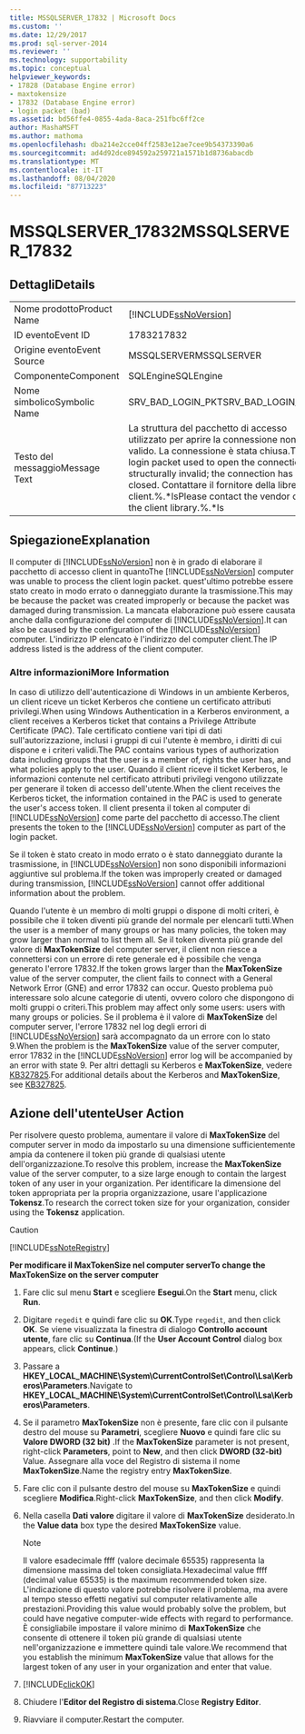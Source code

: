 ```yaml
---
title: MSSQLSERVER_17832 | Microsoft Docs
ms.custom: ''
ms.date: 12/29/2017
ms.prod: sql-server-2014
ms.reviewer: ''
ms.technology: supportability
ms.topic: conceptual
helpviewer_keywords:
- 17828 (Database Engine error)
- maxtokensize
- 17832 (Database Engine error)
- login packet (bad)
ms.assetid: bd56ffe4-0855-4ada-8aca-251fbc6ff2ce
author: MashaMSFT
ms.author: mathoma
ms.openlocfilehash: dba214e2cce04ff2583e12ae7cee9b54373390a6
ms.sourcegitcommit: ad4d92dce894592a259721a1571b1d8736abacdb
ms.translationtype: MT
ms.contentlocale: it-IT
ms.lasthandoff: 08/04/2020
ms.locfileid: "87713223"
---
```

# <a name="mssqlserver_17832"></a><span data-ttu-id="5b535-102">MSSQLSERVER_17832</span><span class="sxs-lookup"><span data-stu-id="5b535-102">MSSQLSERVER_17832</span></span>
    
## <a name="details"></a><span data-ttu-id="5b535-103">Dettagli</span><span class="sxs-lookup"><span data-stu-id="5b535-103">Details</span></span>  
  
|||  
|-|-|  
|<span data-ttu-id="5b535-104">Nome prodotto</span><span class="sxs-lookup"><span data-stu-id="5b535-104">Product Name</span></span>|[!INCLUDE[ssNoVersion](../../includes/ssnoversion-md.md)]|  
|<span data-ttu-id="5b535-105">ID evento</span><span class="sxs-lookup"><span data-stu-id="5b535-105">Event ID</span></span>|<span data-ttu-id="5b535-106">17832</span><span class="sxs-lookup"><span data-stu-id="5b535-106">17832</span></span>|  
|<span data-ttu-id="5b535-107">Origine evento</span><span class="sxs-lookup"><span data-stu-id="5b535-107">Event Source</span></span>|<span data-ttu-id="5b535-108">MSSQLSERVER</span><span class="sxs-lookup"><span data-stu-id="5b535-108">MSSQLSERVER</span></span>|  
|<span data-ttu-id="5b535-109">Componente</span><span class="sxs-lookup"><span data-stu-id="5b535-109">Component</span></span>|<span data-ttu-id="5b535-110">SQLEngine</span><span class="sxs-lookup"><span data-stu-id="5b535-110">SQLEngine</span></span>|  
|<span data-ttu-id="5b535-111">Nome simbolico</span><span class="sxs-lookup"><span data-stu-id="5b535-111">Symbolic Name</span></span>|<span data-ttu-id="5b535-112">SRV_BAD_LOGIN_PKT</span><span class="sxs-lookup"><span data-stu-id="5b535-112">SRV_BAD_LOGIN_PKT</span></span>|  
|<span data-ttu-id="5b535-113">Testo del messaggio</span><span class="sxs-lookup"><span data-stu-id="5b535-113">Message Text</span></span>|<span data-ttu-id="5b535-114">La struttura del pacchetto di accesso utilizzato per aprire la connessione non è valido. La connessione è stata chiusa.</span><span class="sxs-lookup"><span data-stu-id="5b535-114">The login packet used to open the connection is structurally invalid; the connection has been closed.</span></span> <span data-ttu-id="5b535-115">Contattare il fornitore della libreria client.%.\*ls</span><span class="sxs-lookup"><span data-stu-id="5b535-115">Please contact the vendor of the client library.%.\*ls</span></span>|  
  
## <a name="explanation"></a><span data-ttu-id="5b535-116">Spiegazione</span><span class="sxs-lookup"><span data-stu-id="5b535-116">Explanation</span></span>  
 <span data-ttu-id="5b535-117">Il computer di [!INCLUDE[ssNoVersion](../../includes/ssnoversion-md.md)] non è in grado di elaborare il pacchetto di accesso client in quanto</span><span class="sxs-lookup"><span data-stu-id="5b535-117">The [!INCLUDE[ssNoVersion](../../includes/ssnoversion-md.md)] computer was unable to process the client login packet.</span></span> <span data-ttu-id="5b535-118">quest'ultimo potrebbe essere stato creato in modo errato o danneggiato durante la trasmissione.</span><span class="sxs-lookup"><span data-stu-id="5b535-118">This may be because the packet was created improperly or because the packet was damaged during transmission.</span></span> <span data-ttu-id="5b535-119">La mancata elaborazione può essere causata anche dalla configurazione del computer di [!INCLUDE[ssNoVersion](../../includes/ssnoversion-md.md)].</span><span class="sxs-lookup"><span data-stu-id="5b535-119">It can also be caused by the configuration of the [!INCLUDE[ssNoVersion](../../includes/ssnoversion-md.md)] computer.</span></span> <span data-ttu-id="5b535-120">L'indirizzo IP elencato è l'indirizzo del computer client.</span><span class="sxs-lookup"><span data-stu-id="5b535-120">The IP address listed is the address of the client computer.</span></span>  
  
### <a name="more-information"></a><span data-ttu-id="5b535-121">Altre informazioni</span><span class="sxs-lookup"><span data-stu-id="5b535-121">More Information</span></span>  
 <span data-ttu-id="5b535-122">In caso di utilizzo dell'autenticazione di Windows in un ambiente Kerberos, un client riceve un ticket Kerberos che contiene un certificato attributi privilegi.</span><span class="sxs-lookup"><span data-stu-id="5b535-122">When using Windows Authentication in a Kerberos environment, a client receives a Kerberos ticket that contains a Privilege Attribute Certificate (PAC).</span></span> <span data-ttu-id="5b535-123">Tale certificato contiene vari tipi di dati sull'autorizzazione, inclusi i gruppi di cui l'utente è membro, i diritti di cui dispone e i criteri validi.</span><span class="sxs-lookup"><span data-stu-id="5b535-123">The PAC contains various types of authorization data including groups that the user is a member of, rights the user has, and what policies apply to the user.</span></span> <span data-ttu-id="5b535-124">Quando il client riceve il ticket Kerberos, le informazioni contenute nel certificato attributi privilegi vengono utilizzate per generare il token di accesso dell'utente.</span><span class="sxs-lookup"><span data-stu-id="5b535-124">When the client receives the Kerberos ticket, the information contained in the PAC is used to generate the user's access token.</span></span> <span data-ttu-id="5b535-125">Il client presenta il token al computer di [!INCLUDE[ssNoVersion](../../includes/ssnoversion-md.md)] come parte del pacchetto di accesso.</span><span class="sxs-lookup"><span data-stu-id="5b535-125">The client presents the token to the [!INCLUDE[ssNoVersion](../../includes/ssnoversion-md.md)] computer as part of the login packet.</span></span>  
  
 <span data-ttu-id="5b535-126">Se il token è stato creato in modo errato o è stato danneggiato durante la trasmissione, in [!INCLUDE[ssNoVersion](../../includes/ssnoversion-md.md)] non sono disponibili informazioni aggiuntive sul problema.</span><span class="sxs-lookup"><span data-stu-id="5b535-126">If the token was improperly created or damaged during transmission, [!INCLUDE[ssNoVersion](../../includes/ssnoversion-md.md)] cannot offer additional information about the problem.</span></span>  
  
 <span data-ttu-id="5b535-127">Quando l'utente è un membro di molti gruppi o dispone di molti criteri, è possibile che il token diventi più grande del normale per elencarli tutti.</span><span class="sxs-lookup"><span data-stu-id="5b535-127">When the user is a member of many groups or has many policies, the token may grow larger than normal to list them all.</span></span> <span data-ttu-id="5b535-128">Se il token diventa più grande del valore di **MaxTokenSize** del computer server, il client non riesce a connettersi con un errore di rete generale ed è possibile che venga generato l'errore 17832.</span><span class="sxs-lookup"><span data-stu-id="5b535-128">If the token grows larger than the **MaxTokenSize** value of the server computer, the client fails to connect with a General Network Error (GNE) and error 17832 can occur.</span></span> <span data-ttu-id="5b535-129">Questo problema può interessare solo alcune categorie di utenti, ovvero coloro che dispongono di molti gruppi o criteri.</span><span class="sxs-lookup"><span data-stu-id="5b535-129">This problem may affect only some users: users with many groups or policies.</span></span> <span data-ttu-id="5b535-130">Se il problema è il valore di **MaxTokenSize** del computer server, l'errore 17832 nel log degli errori di [!INCLUDE[ssNoVersion](../../includes/ssnoversion-md.md)] sarà accompagnato da un errore con lo stato 9.</span><span class="sxs-lookup"><span data-stu-id="5b535-130">When the problem is the **MaxTokenSize** value of the server computer, error 17832 in the [!INCLUDE[ssNoVersion](../../includes/ssnoversion-md.md)] error log will be accompanied by an error with state 9.</span></span> <span data-ttu-id="5b535-131">Per altri dettagli su Kerberos e **MaxTokenSize**, vedere [KB327825](https://support.microsoft.com/kb/327825).</span><span class="sxs-lookup"><span data-stu-id="5b535-131">For additional details about the Kerberos and **MaxTokenSize**, see [KB327825](https://support.microsoft.com/kb/327825).</span></span>  
  
## <a name="user-action"></a><span data-ttu-id="5b535-132">Azione dell'utente</span><span class="sxs-lookup"><span data-stu-id="5b535-132">User Action</span></span>  
 <span data-ttu-id="5b535-133">Per risolvere questo problema, aumentare il valore di **MaxTokenSize** del computer server in modo da impostarlo su una dimensione sufficientemente ampia da contenere il token più grande di qualsiasi utente dell'organizzazione.</span><span class="sxs-lookup"><span data-stu-id="5b535-133">To resolve this problem, increase the **MaxTokenSize** value of the server computer, to a size large enough to contain the largest token of any user in your organization.</span></span> <span data-ttu-id="5b535-134">Per identificare la dimensione del token appropriata per la propria organizzazione, usare l'applicazione **Tokensz**.</span><span class="sxs-lookup"><span data-stu-id="5b535-134">To research the correct token size for your organization, consider using the **Tokensz** application.</span></span>   
  
> [!CAUTION]  
>  [!INCLUDE[ssNoteRegistry](../../includes/ssnoteregistry-md.md)]  
  
 <span data-ttu-id="5b535-135">**Per modificare il MaxTokenSize nel computer server**</span><span class="sxs-lookup"><span data-stu-id="5b535-135">**To change the MaxTokenSize  on the server computer**</span></span>  
  
1.  <span data-ttu-id="5b535-136">Fare clic sul menu **Start** e scegliere **Esegui**.</span><span class="sxs-lookup"><span data-stu-id="5b535-136">On the **Start** menu, click **Run**.</span></span>  
  
2.  <span data-ttu-id="5b535-137">Digitare `regedit` e quindi fare clic su **OK**.</span><span class="sxs-lookup"><span data-stu-id="5b535-137">Type `regedit`, and then click **OK**.</span></span> <span data-ttu-id="5b535-138">Se viene visualizzata la finestra di dialogo **Controllo account utente**, fare clic su **Continua**.</span><span class="sxs-lookup"><span data-stu-id="5b535-138">(If the **User Account Control** dialog box appears, click **Continue**.)</span></span>  
  
3.  <span data-ttu-id="5b535-139">Passare a **HKEY_LOCAL_MACHINE\System\CurrentControlSet\Control\Lsa\Kerberos\Parameters**.</span><span class="sxs-lookup"><span data-stu-id="5b535-139">Navigate to **HKEY_LOCAL_MACHINE\System\CurrentControlSet\Control\Lsa\Kerberos\Parameters**.</span></span>  
  
4.  <span data-ttu-id="5b535-140">Se il parametro **MaxTokenSize** non è presente, fare clic con il pulsante destro del mouse su **Parametri**, scegliere **Nuovo** e quindi fare clic su **Valore DWORD (32 bit)** .</span><span class="sxs-lookup"><span data-stu-id="5b535-140">If the **MaxTokenSize** parameter is not present, right-click **Parameters**, point to **New**, and then click **DWORD (32-bit)** Value.</span></span> <span data-ttu-id="5b535-141">Assegnare alla voce del Registro di sistema il nome **MaxTokenSize**.</span><span class="sxs-lookup"><span data-stu-id="5b535-141">Name the registry entry **MaxTokenSize**.</span></span>  
  
5.  <span data-ttu-id="5b535-142">Fare clic con il pulsante destro del mouse su **MaxTokenSize** e quindi scegliere **Modifica**.</span><span class="sxs-lookup"><span data-stu-id="5b535-142">Right-click **MaxTokenSize**, and then click **Modify**.</span></span>  
  
6.  <span data-ttu-id="5b535-143">Nella casella **Dati valore** digitare il valore di **MaxTokenSize** desiderato.</span><span class="sxs-lookup"><span data-stu-id="5b535-143">In the **Value data** box type the desired **MaxTokenSize** value.</span></span>  
  
    > [!NOTE]  
    >  <span data-ttu-id="5b535-144">Il valore esadecimale ffff (valore decimale 65535) rappresenta la dimensione massima del token consigliata.</span><span class="sxs-lookup"><span data-stu-id="5b535-144">Hexadecimal value ffff (decimal value 65535) is the maximum recommended token size.</span></span> <span data-ttu-id="5b535-145">L'indicazione di questo valore potrebbe risolvere il problema, ma avere al tempo stesso effetti negativi sul computer relativamente alle prestazioni.</span><span class="sxs-lookup"><span data-stu-id="5b535-145">Providing this value would probably solve the problem, but could have negative computer-wide effects with regard to performance.</span></span> <span data-ttu-id="5b535-146">È consigliabile impostare il valore minimo di **MaxTokenSize** che consente di ottenere il token più grande di qualsiasi utente nell'organizzazione e immettere quindi tale valore.</span><span class="sxs-lookup"><span data-stu-id="5b535-146">We recommend that you establish the minimum **MaxTokenSize** value that allows for the largest token of any user in your organization and enter that value.</span></span>  
  
7.  [!INCLUDE[clickOK](../../includes/clickok-md.md)]  
  
8.  <span data-ttu-id="5b535-147">Chiudere l'**Editor del Registro di sistema**.</span><span class="sxs-lookup"><span data-stu-id="5b535-147">Close **Registry Editor**.</span></span>  
  
9. <span data-ttu-id="5b535-148">Riavviare il computer.</span><span class="sxs-lookup"><span data-stu-id="5b535-148">Restart the computer.</span></span>  
  
  
